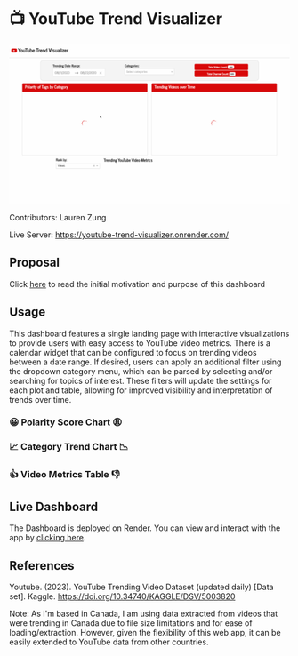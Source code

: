 # 📺 YouTube Trend Visualizer

![Demo](img/dash_dashboard.gif)

Contributors: Lauren Zung

Live Server: https://youtube-trend-visualizer.onrender.com/

## Proposal

Click [here](https://github.com/UBC-MDS/trending_youtube_viz_R/blob/main/reports/proposal.md) to read the initial motivation and purpose of this dashboard

## Usage

This dashboard features a single landing page with interactive visualizations to provide users with easy access to YouTube video metrics. There is a calendar widget that can be configured to focus on trending videos between a date range. If desired, users can apply an additional filter using the dropdown category menu, which can be parsed by selecting and/or searching for topics of interest. These filters will update the settings for each plot and table, allowing for improved visibility and interpretation of trends over time.

### 😀 Polarity Score Chart 😩

### 📈 Category Trend Chart 📉

### 👍 Video Metrics Table 👎

## Live Dashboard

The Dashboard is deployed on Render. You can view and interact with the app by [clicking here](https://youtube-trend-visualizer.onrender.com/).

## References

Youtube. (2023). YouTube Trending Video Dataset (updated daily) [Data set]. Kaggle. https://doi.org/10.34740/KAGGLE/DSV/5003820

Note: As I'm based in Canada, I am using data extracted from videos that were trending in Canada due to file size limitations and for ease of loading/extraction. However, given the flexibility of this web app, it can be easily extended to YouTube data from other countries.
